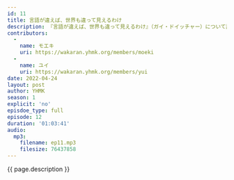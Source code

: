 ```yaml
---
id: 11
title: 言語が違えば、世界も違って見えるわけ
description: 『言語が違えば、世界も違って見えるわけ』（ガイ・ドイッチャー）について話しました。
contributors:
  - 
    name: モエキ
    uri: https://wakaran.yhmk.org/members/moeki
  -
    name: ユイ
    uri: https://wakaran.yhmk.org/members/yui
date: 2022-04-24
layout: post
author: YHMK
season: 1
explicit: 'no'
episdoe_type: full
episode: 12
duration: '01:03:41'
audio:
  mp3: 
    filename: ep11.mp3
    filesize: 76437858
---
```


{{ page.description }}
